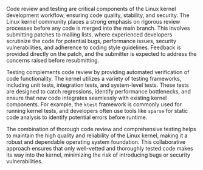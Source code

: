 Code review and testing are critical components of the Linux kernel development workflow, ensuring code quality, stability, and security. The Linux kernel community places a strong emphasis on rigorous review processes before any code is merged into the main branch. This involves submitting patches to mailing lists, where experienced developers scrutinize the code for potential bugs, performance issues, security vulnerabilities, and adherence to coding style guidelines. Feedback is provided directly on the patch, and the submitter is expected to address the concerns raised before resubmitting.

Testing complements code review by providing automated verification of code functionality. The kernel utilizes a variety of testing frameworks, including unit tests, integration tests, and system-level tests. These tests are designed to catch regressions, identify performance bottlenecks, and ensure that new code integrates seamlessly with existing kernel components. For example, the `ktest` framework is commonly used for running kernel tests, and developers often use tools like `sparse` for static code analysis to identify potential errors before runtime.

The combination of thorough code review and comprehensive testing helps to maintain the high quality and reliability of the Linux kernel, making it a robust and dependable operating system foundation. This collaborative approach ensures that only well-vetted and thoroughly tested code makes its way into the kernel, minimizing the risk of introducing bugs or security vulnerabilities.